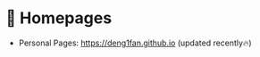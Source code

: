 # 📎 Homepages
- Personal Pages: https://deng1fan.github.io (updated recently🔥)
<!-- - Linkedin: https://www.linkedin.com/in/rayeren
- Google Scholar: https://scholar.google.com/citations?user=4FA6C0AAAAAJ
- DBLP: https://dblp.org/pid/75/6568-6.html -->
